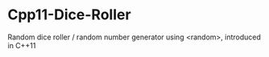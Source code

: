 # Cpp11-Dice-Roller
Random dice roller / random number generator using &lt;random>, introduced in C++11
